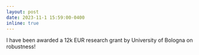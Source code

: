 ```yaml
---
layout: post
date: 2023-11-1 15:59:00-0400
inline: true
---
```


I have been awarded a 12k EUR research grant by University of Bologna on robustness!